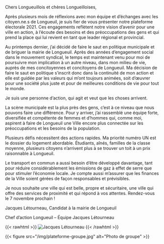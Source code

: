 ---
---
Chers Longueuillois et chères Longueilloises, 

Après plusieurs mois de réflexions avec mon équipe et d’échanges avec les citoyen.ne.s de Longueuil, je suis fier de vous présenter notre plateforme électorale 2021. Ces engagements reflètent notre vision d’avenir pour une ville en action, à l’écoute des besoins et des préoccupations des gens et qui prend la place qui lui revient en tant que leader régional et provincial.

Au printemps dernier, j’ai décidé de faire le saut en politique municipale et de briguer la mairie de Longueuil. Après des années d’engagement social dans le mouvement syndical, le temps est maintenant venu pour moi de poursuivre mon implication à un autre niveau, dans mon milieu de vie, auprès de mes concitoyennes et concitoyens de Longueuil. Ma décision de faire le saut en politique s’inscrit donc dans la continuité de mon action et elle est guidée par les valeurs qui m’ont toujours animées, soit d’œuvrer pour une société plus juste et pour de meilleures conditions de vie pour tout le monde. 

Je suis une personne d’action, qui agit et veut que les choses arrivent.

La scène municipale est la plus près des gens, c’est à ce niveau que nous pouvons faire une différence. Pour y arriver, j’ai rassemblé une équipe forte, diversifiée et compétente de femmes et d’hommes qui, comme moi, aspirent à faire de Longueuil une Ville encore plus connectée sur les préoccupations et les besoins de la population.

Plusieurs défis nécessitent des actions rapides. Ma priorité numéro UN est le dossier du logement abordable. Étudiants, aînés, familles de la classe moyenne, plusieurs citoyens n’arrivent plus à se trouver un toit à un prix raisonnable à Longueuil.

Le transport en commun a aussi besoin d’être développé davantage, tant pour réduire considérablement les émissions de gaz à effet de serre que pour stimuler l’économie locale. Je compte aussi m’assurer que les finances de la Ville soient gérées de façon responsables et prévisibles. 

Je nous souhaite une ville qui est belle, propre et sécuritaire, une ville qui offre des services de proximité et qui répond à vos attentes. Rendez-vous le 7 novembre prochain !

Jacques Létourneau, Candidat à la mairie de Longueuil

Chef d’action Longueuil – Équipe Jacques Létourneau

{{< rawhtml >}}
<img  src="/img/signature.png" alt="Jacques Létourneau" class="signature">
{{< /rawhtml >}}

{{< figure src="/img/plateforme-groupe.jpg" alt="Photo de groupe" >}}